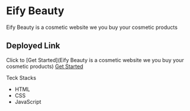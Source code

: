 # Eify Beauty
Eify Beauty is a cosmetic website we you buy your cosmetic products

## Deployed Link
Click to [Get Started](Eify Beauty is a cosmetic website we you buy your cosmetic products)
[Get Started](https://online-voting-system-1bvlv6qtg-sarimkhan208.vercel.app/)

Teck Stacks 
- HTML
- CSS
- JavaScript
